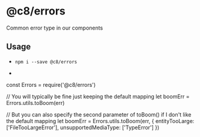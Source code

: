 # @c8/errors
Common error type in our components

## Usage
- `npm i --save @c8/errors`

- ```javascript
const Errors = require('@c8/errors')

// You will typically be fine just keeping the default mapping
let boomErr = Errors.utils.toBoom(err)

// But you can also specify the second parameter of toBoom() if I don't like the default mapping
let boomErr = Errors.utils.toBoom(err, {
  entityTooLarge: ['FileTooLargeError'],
  unsupportedMediaType: ['TypeError']
})
```

